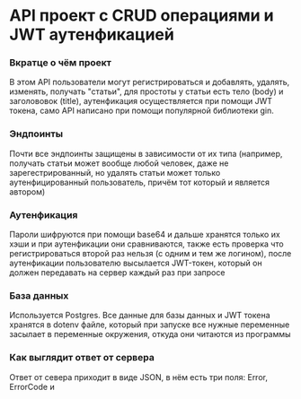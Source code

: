 # API проект с CRUD операциями и JWT аутенфикацией

### Вкратце о чём проект  
В этом API пользователи могут регистрироваться и добавлять, удалять, изменять, получать
"статьи", для простоты у статьи есть тело (body) и заголововок (title), аутенфикация осуществляется при помощи
JWT токена, само API написано при помощи популярной библиотеки gin.

### Эндпоинты
Почти все эндпоинты защищены в зависимости от их типа (например, получать статьи может вообще любой человек, даже не зарегестрированный,
но удалять статьи может только аутенфицированный пользователь, причём тот который и является автором)

### Аутенфикация
Пароли шифруются при помощи base64 и дальше хранятся только их хэши и при аутенфикации
они сравниваются, также есть проверка что регистрироваться второй раз нельзя (с одним и тем же логином), 
после аутенфикации пользователю высылается JWT-токен, который он должен передавать на сервер каждый раз при запросе

### База данных

Используется Postgres. Все данные для базы данных и JWT токена хранятся в dotenv файле, который при запуске
все нужные переменные засылает в переменные окружения, откуда они читаются из программы

### Как выглядит ответ от сервера

Ответ от севера приходит в виде JSON, в нём есть три поля: Error, ErrorCode и 


